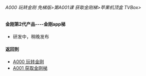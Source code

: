 ###### A000 玩转金刚 免梯版>第A001课 获取金刚梯>苹果机顶盒 TVBox>

#### 金刚第2代产品----金刚app梯

- 研发中，稍晚发布

#### 返回到
- [A000 玩转金刚](https://github.com/a2zitpro/web/blob/master/LadderFree/main.md)
- [A001 获取金刚梯](https://github.com/a2zitpro/web/blob/master/LadderFree/GetLadder/GetLadder.md)
